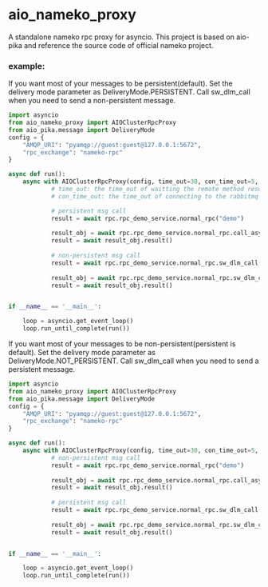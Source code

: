 # aio_nameko_proxy

A standalone nameko rpc proxy for asyncio. This project is based on aio-pika and reference the source code of official nameko project.

### example:
If you want most of your messages to be persistent(default). Set the delivery mode parameter as
DeliveryMode.PERSISTENT. Call sw_dlm_call when you need to send a non-persistent message.
```python
import asyncio
from aio_nameko_proxy import AIOClusterRpcProxy
from aio_pika.message import DeliveryMode
config = {
    "AMQP_URI": "pyamqp://guest:guest@127.0.0.1:5672",
    "rpc_exchange": "nameko-rpc"
}

async def run():
    async with AIOClusterRpcProxy(config, time_out=30, con_time_out=5, delivery_mode=DeliveryMode.PERSISTENT) as rpc:
            # time_out: the time_out of waitting the remote method result.
            # con_time_out: the time_out of connecting to the rabbitmq server or binding the queue, consume and so on.

            # persistent msg call
            result = await rpc.rpc_demo_service.normal_rpc("demo")
    
            result_obj = await rpc.rpc_demo_service.normal_rpc.call_async("demo")
            result = await result_obj.result()
    
            # non-persistent msg call
            result = await rpc.rpc_demo_service.normal_rpc.sw_dlm_call("demo")
    
            result_obj = await rpc.rpc_demo_service.normal_rpc.sw_dlm_call_async("demo")
            result = await result_obj.result()


if __name__ == '__main__':

    loop = asyncio.get_event_loop()
    loop.run_until_complete(run())
```

If you want most of your messages to be non-persistent(persistent is default). Set the delivery mode parameter as
DeliveryMode.NOT_PERSISTENT. Call sw_dlm_call when you need to send a persistent message.
```python
import asyncio
from aio_nameko_proxy import AIOClusterRpcProxy
from aio_pika.message import DeliveryMode
config = {
    "AMQP_URI": "pyamqp://guest:guest@127.0.0.1:5672",
    "rpc_exchange": "nameko-rpc"
}

async def run():
    async with AIOClusterRpcProxy(config, time_out=30, con_time_out=5, delivery_mode=DeliveryMode.NOT_PERSISTENT) as rpc:
            # non-persistent msg call
            result = await rpc.rpc_demo_service.normal_rpc("demo")
    
            result_obj = await rpc.rpc_demo_service.normal_rpc.call_async("demo")
            result = await result_obj.result()
    
            # persistent msg call
            result = await rpc.rpc_demo_service.normal_rpc.sw_dlm_call("demo")
    
            result_obj = await rpc.rpc_demo_service.normal_rpc.sw_dlm_call_async("demo")
            result = await result_obj.result()


if __name__ == '__main__':

    loop = asyncio.get_event_loop()
    loop.run_until_complete(run())
```